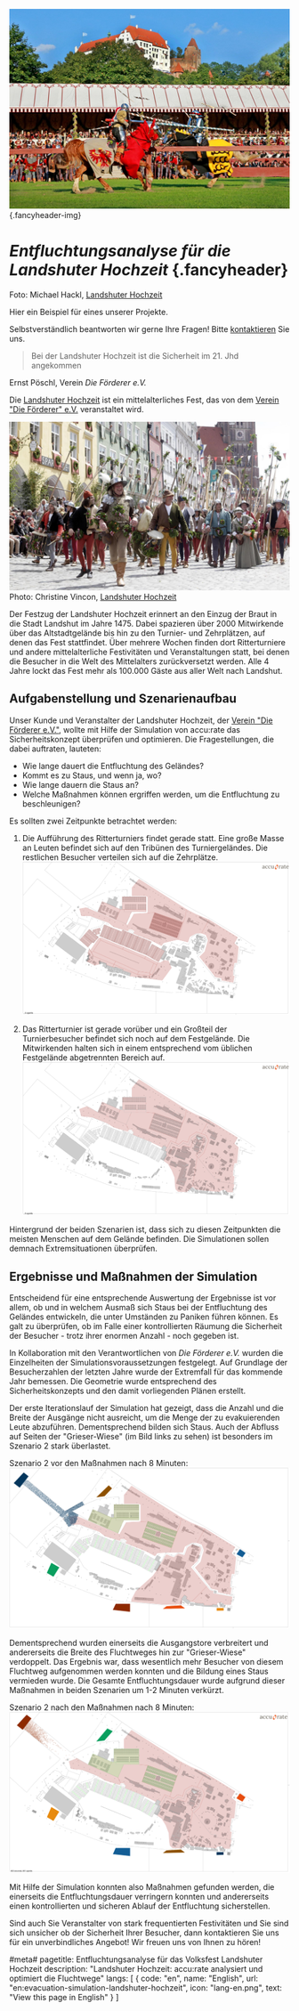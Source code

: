 ![](/img/referenzen/landshuter-hochzeit-rennen-ueber-die-planken.jpg) {.fancyheader-img}
# *Entfluchtungsanalyse für die Landshuter Hochzeit* {.fancyheader}


Foto: Michael Hackl, [Landshuter Hochzeit](http://www.landshuter-hochzeit.de/pressebilder_details/reiter-und-ritterspiele.html)

Hier ein Beispiel für eines unserer Projekte.

Selbstverständlich beantworten wir gerne Ihre Fragen!
Bitte [kontaktieren](kontakt) Sie uns.

> Bei der Landshuter Hochzeit ist die Sicherheit im 21. Jhd angekommen

Ernst Pöschl, Verein *Die Förderer e.V.*

Die [Landshuter Hochzeit](http://www.landshuter-hochzeit.de/) ist ein mittelalterliches Fest, das von dem [Verein "Die Förderer" e.V.](http://www.landshuter-hochzeit.de/der-verein.html) veranstaltet wird.


![Landshuter Hochzeit](/img/referenzen/Reisige.jpg)
Photo: Christine Vincon, [Landshuter Hochzeit](http://www.landshuter-hochzeit.de/pressebilder_details/hochzeitszug.html)

Der Festzug der Landshuter Hochzeit erinnert an den Einzug der Braut in die Stadt Landshut im Jahre 1475.
Dabei spazieren über 2000 Mitwirkende über das Altstadtgelände bis hin zu den Turnier- und Zehrplätzen, auf denen das Fest stattfindet.
Über mehrere Wochen finden dort Ritterturniere und andere mittelalterliche Festivitäten und Veranstaltungen statt, bei denen die Besucher in die Welt des Mittelalters zurückversetzt werden.
Alle 4 Jahre lockt das Fest mehr als 100.000 Gäste aus aller Welt nach Landshut.


## Aufgabenstellung und Szenarienaufbau

Unser Kunde und Veranstalter der Landshuter Hochzeit, der [Verein "Die Förderer e.V."](http://www.landshuter-hochzeit.de/der-verein.html), wollte mit Hilfe der Simulation von accu:rate das Sicherheitskonzept überprüfen und optimieren. Die Fragestellungen, die dabei auftraten, lauteten:

* Wie lange dauert die Entfluchtung des Geländes?
* Kommt es zu Staus, und wenn ja, wo?
* Wie lange dauern die Staus an?
* Welche Maßnahmen können ergriffen werden, um die Entfluchtung zu beschleunigen?

Es sollten zwei Zeitpunkte betrachtet werden:

1. Die Aufführung des Ritterturniers findet gerade statt. Eine große Masse an Leuten befindet sich auf den Tribünen des Turniergeländes. Die restlichen Besucher verteilen sich auf die Zehrplätze.
![Szenario 1: Besucher auf Tribünen und Zehrplätzen](/img/referenzen/sz1-origins.png)

2. Das Ritterturnier ist gerade vorüber und ein Großteil der Turnierbesucher befindet sich noch auf dem Festgelände. Die Mitwirkenden halten sich in einem entsprechend vom üblichen Festgelände abgetrennten Bereich auf.
![Szenario 2: Alle Besucher verteilt auf das Festgelände](/img/referenzen/sz2-origins.png)

Hintergrund der beiden Szenarien ist, dass sich zu diesen Zeitpunkten die meisten Menschen auf dem Gelände befinden. Die Simulationen sollen demnach Extremsituationen überprüfen.



## Ergebnisse und Maßnahmen der Simulation

Entscheidend für eine entsprechende Auswertung der Ergebnisse ist vor allem, ob und in welchem Ausmaß sich Staus bei der Entfluchtung des Geländes entwickeln, die unter Umständen zu Paniken führen können. Es galt zu überprüfen, ob im Falle einer kontrollierten Räumung die Sicherheit der Besucher - trotz ihrer enormen Anzahl - noch gegeben ist.

In Kollaboration mit den Verantwortlichen von *Die Förderer e.V.* wurden die Einzelheiten der Simulationsvoraussetzungen festgelegt. Auf Grundlage der Besucherzahlen der letzten Jahre wurde der Extremfall für das kommende Jahr bemessen. Die Geometrie wurde entsprechend des Sicherheitskonzepts und den damit vorliegenden Plänen erstellt.

Der erste Iterationslauf der Simulation hat gezeigt, dass die Anzahl und die Breite der Ausgänge nicht ausreicht, um die Menge der zu evakuierenden Leute abzuführen. Dementsprechend bilden sich Staus.
Auch der Abfluss auf Seiten der "Grieser-Wiese" (im Bild links zu sehen) ist besonders im Szenario 2 stark überlastet.

Szenario 2 vor den Maßnahmen nach 8 Minuten:
![Szenario 2 vor den Maßnahmen](/img/referenzen/sz2-vor-480.png)



Dementsprechend wurden einerseits die Ausgangstore verbreitert und andererseits die Breite des Fluchtweges hin zur "Grieser-Wiese" verdoppelt.
Das Ergebnis war, dass wesentlich mehr Besucher von diesem Fluchtweg aufgenommen werden konnten und die Bildung eines Staus vermieden wurde. Die Gesamte Entfluchtungsdauer wurde aufgrund dieser Maßnahmen in beiden Szenarien um 1-2 Minuten verkürzt.


Szenario 2 nach den Maßnahmen nach 8 Minuten:
![Szenario 2 nach den Maßnahmen](/img/referenzen/sz2-nach-480.png)

Mit Hilfe der Simulation konnten also Maßnahmen gefunden werden, die einerseits die Entfluchtungsdauer verringern konnten und andererseits einen kontrollierten und sicheren Ablauf der Entfluchtung sicherstellen.

Sind auch Sie Veranstalter von stark frequentierten Festivitäten und Sie sind sich unsicher ob der Sicherheit Ihrer Besucher, dann kontaktieren Sie uns für ein unverbindliches Angebot! Wir freuen uns von Ihnen zu hören!

#meta#
pagetitle: Entfluchtungsanalyse für das Volksfest Landshuter Hochzeit
description: "Landshuter Hochzeit: accu:rate analysiert und optimiert die Fluchtwege"
langs: [
    { code: "en", name: "English", url: "en:evacuation-simulation-landshuter-hochzeit", icon: "lang-en.png", text: "View this page in English" }
]

